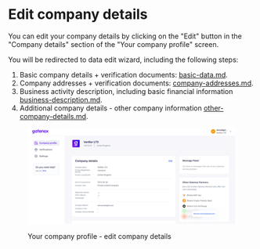 # Edit company details

You can edit your company details by clicking on the "Edit" button in the "Company details" section of the "Your company profile" screen.

You will be redirected to data edit wizard, including the following steps:

1. Basic company details + verification documents: [basic-data.md](basic-data.md "mention").
2. Company addresses + verification documents: [company-addresses.md](company-addresses.md "mention").
3. Business activity description, including basic financial information [business-description.md](business-description.md "mention").
4. Additional company details - other company information [other-company-details.md](other-company-details.md "mention").

<figure><img src="../../../.gitbook/assets/edit_details.png" alt=""><figcaption><p>Your company profile - edit company details</p></figcaption></figure>
